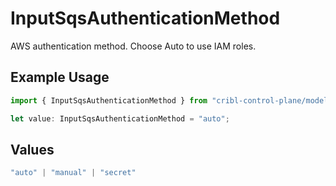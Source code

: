 # InputSqsAuthenticationMethod

AWS authentication method. Choose Auto to use IAM roles.

## Example Usage

```typescript
import { InputSqsAuthenticationMethod } from "cribl-control-plane/models";

let value: InputSqsAuthenticationMethod = "auto";
```

## Values

```typescript
"auto" | "manual" | "secret"
```